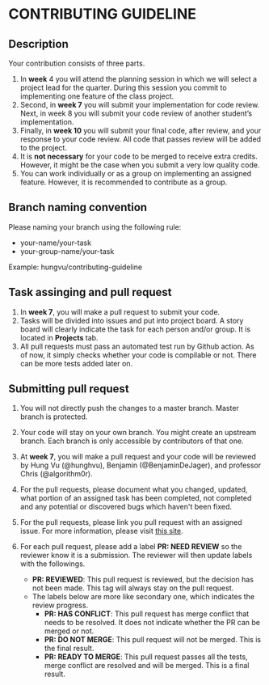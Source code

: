 # CONTRIBUTING GUIDELINE

## Description

Your contribution consists of three parts.

1. In **week** 4 you will attend the planning session in which we will
select a project lead for the quarter. During this session you commit to implementing one feature of the class project.
2. Second, in **week 7** you will submit your implementation for code review.
Next, in week 8 you will submit your code review of another student’s implementation.
3. Finally, in **week 10** you will submit your final code, after review, and your response to your code review. All code that passes review will be added to the project.
4. It is **not necessary** for your code to be merged to receive extra credits. However, it might be the case when you submit a very low quality code.
5. You can work individually or as a group on implementing an assigned feature. However, it is recommended to contribute as a group.

## Branch naming convention

Please naming your branch using the following rule:

- your-name/your-task
- your-group-name/your-task

Example: hungvu/contributing-guideline

## Task assinging and pull request

1. In **week 7**, you will make a pull request to submit your code.
2. Tasks will be divided into issues and put into project board. A story board will clearly indicate the task for each person and/or group. It is located in **Projects** tab.
3. All pull requests must pass an automated test run by Github action. As of now, it simply checks whether your code is compilable or not. There can be more tests added later on.

## Submitting pull request

1. You will not directly push the changes to a master branch. Master branch is protected.
2. Your code will stay on your own branch. You might create an upstream branch. Each branch is only accessible by contributors of that one.
3. At **week 7**, you will make a pull request and your code will be reviewed by Hung Vu (@hunghvu), Benjamin (@BenjaminDeJager), and professor Chris (@algorithm0r).
4. For the pull requests, please document what you changed, updated, what portion of an assigned task has been completed, not completed and any potential or discovered bugs which haven't been fixed.
5. For the pull requests, please link you pull request with an assigned issue. For more information, please visit [this site](https://docs.github.com/en/github/managing-your-work-on-github/linking-a-pull-request-to-an-issue).
6. For each pull request, please add a label **PR: NEED REVIEW** so the reviewer know it is a submission. The reviewer will then update labels with the followings.

   - **PR: REVIEWED**: This pull request is reviewed, but the decision has not been made. This tag will always stay on the pull request.
   - The labels below are more like secondary one, which indicates the review progress.
        - **PR: HAS CONFLICT**: This pull request has merge conflict that needs to be resolved. It does not indicate whether the PR can be merged or not.
        - **PR: DO NOT MERGE**: This pull request will not be merged. This is the final result.
        - **PR: READY TO MERGE**: This pull request passes all the tests, merge conflict are resolved and will be merged. This is a final result.
